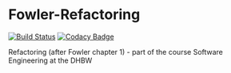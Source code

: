 # Fowler-Refactoring

[![Build Status](https://travis-ci.com/ChristopherKlammt/Fowler-Refactoring.svg?branch=master)](https://travis-ci.com/ChristopherKlammt/Fowler-Refactoring)
[![Codacy Badge](https://api.codacy.com/project/badge/Grade/07346f67bb6540c6affe7e138d64315f)](https://app.codacy.com/app/ChristopherKlammt/Fowler-Refactoring?utm_source=github.com&utm_medium=referral&utm_content=ChristopherKlammt/Fowler-Refactoring&utm_campaign=badger)

Refactoring (after Fowler chapter 1) - part of the course Software Engineering at the DHBW
